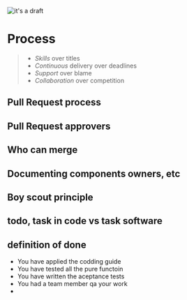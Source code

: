 ![it's a  draft](https://cdn.meme.am/cache/instances/folder781/66247781.jpg)

# Process

> - *Skills* over titles
> - *Continuous* delivery over deadlines
> - *Support* over blame
> - *Collaboration* over competition

## Pull Request process
## Pull Request approvers
## Who can merge
## Documenting components owners, etc
## Boy scout principle
## todo, task in code vs task software

## definition of done
- You have applied the codding guide
- You have tested all the pure functoin
- You have written the aceptance tests
- You had a team member qa your work
-
